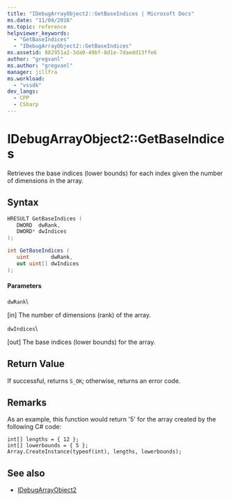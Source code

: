 ```yaml
---
title: "IDebugArrayObject2::GetBaseIndices | Microsoft Docs"
ms.date: "11/04/2016"
ms.topic: reference
helpviewer_keywords:
  - "GetBaseIndices"
  - "IDebugArrayObject2::GetBaseIndices"
ms.assetid: 882951a2-3da0-49bf-8d1e-7daedd13ffe6
author: "gregvanl"
ms.author: "gregvanl"
manager: jillfra
ms.workload:
  - "vssdk"
dev_langs:
  - CPP
  - CSharp
---
```

# IDebugArrayObject2::GetBaseIndices
Retrieves the base indices (lower bounds) for each index given the number of dimensions in the array.

## Syntax

```cpp
HRESULT GetBaseIndices (
   DWORD  dwRank,
   DWORD* dwIndices
);
```

```csharp
int GetBaseIndices (
   uint       dwRank,
   out uint[] dwIndices
);
```

#### Parameters
 `dwRank`\

 [in] The number of dimensions (rank) of the array.

 `dwIndices`\

 [out] The base indices (lower bounds) for the array.

## Return Value
 If successful, returns `S_OK`; otherwise, returns an error code.

## Remarks
 As an example, this function would return '5' for the array created by the following C# code:

```
int[] lengths = { 12 };
int[] lowerbounds = { 5 };
Array.CreateInstance(typeof(int), lengths, lowerbounds);
```

## See also
- [IDebugArrayObject2](../../../extensibility/debugger/reference/idebugarrayobject2.md)